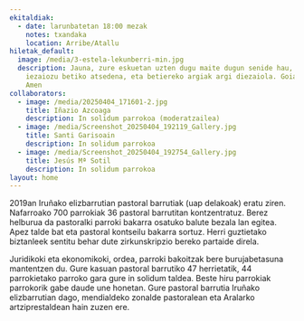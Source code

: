 ```yaml
---
ekitaldiak:
  - date: larunbatetan 18:00 mezak
    notes: txandaka
    location: Arribe/Atallu
hiletak_default:
  image: /media/3-estela-lekunberri-min.jpg
  description: Jauna, zure eskuetan uzten dugu maite dugun senide hau, eman
    iezaiozu betiko atsedena, eta betiereko argiak argi diezaiola. Goian bego.
    Amen
collaborators:
  - image: /media/20250404_171601-2.jpg
    title: Iñazio Azcoaga
    description: In solidum parrokoa (moderatzailea)
  - image: /media/Screenshot_20250404_192119_Gallery.jpg
    title: Santi Garisoain
    description: In solidum parrokoa
  - image: /media/Screenshot_20250404_192754_Gallery.jpg
    title: Jesús Mª Sotil
    description: In solidum parrokoa
layout: home
---
```

2019an Iruñako elizbarrutian pastoral barrutiak (uap delakoak) eratu ziren. Nafarroako 700 parrokiak 36 pastoral barrutitan kontzentratuz. Berez helburua da pastoralki parroki bakarra osatuko balute bezala lan egitea. Apez talde bat eta pastoral kontseilu bakarra sortuz. Herri guztietako biztanleek sentitu behar dute zirkunskripzio bereko partaide direla.

Juridikoki eta ekonomikoki, ordea, parroki bakoitzak bere burujabetasuna mantentzen du. Gure kasuan pastoral barrutiko 47 herrietatik, 44 parrokietako parroko gara gure in solidum taldea. Beste hiru parrokiak parrokorik gabe daude une honetan. Gure pastoral barrutia Iruñako elizbarrutian dago, mendialdeko zonalde pastoralean eta Aralarko artziprestaldean hain zuzen ere.